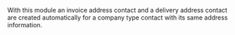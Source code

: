 With this module an invoice address contact and a delivery address contact are created automatically
for a company type contact with its same address information.
